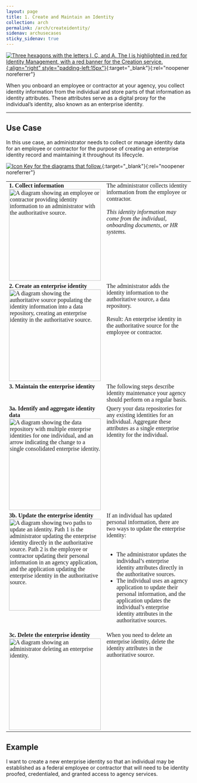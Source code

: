 ```yaml
---
layout: page
title: 1. Create and Maintain an Identity
collection: arch
permalink: /arch/createidentity/
sidenav: archusecases
sticky_sidenav: true
---
```


[![Three hexagons with the letters I, C, and A. The I is highlighted in red for Identity Management, with a red banner for the Creation service.]({{site.baseurl}}/assets/arch/usecases/Identity-Creation.png){:align="right" style="padding-left:15px"}]({{site.baseurl}}/assets/arch/usecases/Identity-Creation.png){:target="_blank"}{:rel="noopener noreferrer"}

When you onboard an employee or contractor at your agency, you collect identity information from the individual and store parts of that information as identity attributes. These attributes serve as a digital proxy for the individual’s identity, also known as an enterprise identity.

---

## Use Case

In this use case, an administrator needs to collect or manage identity data for an employee or contractor for the purpose of creating an enterprise identity record and maintaining it throughout its lifecycle.

[![Icon Key for the diagrams that follow.]({{site.baseurl}}/assets/arch/usecases/1-IconKey.png)]({{site.baseurl}}/assets/arch/usecases/1-IconKey.png){:target="_blank"}{:rel="noopener noreferrer"}

<style>

td {
  font-family: "Cambria", "Georgia", "Times New Roman", "Times", serif;
  vertical-align:top;
}

</style>

<table>
  <tr>
    <td style="width:250px;border:0px;"><strong>1. Collect information</strong> <br> <a href="{{site.baseurl}}/assets/arch/usecases/1-1.png" target="_blank" rel="noopener noreferrer"><img src="{{site.baseurl}}/assets/arch/usecases/1-1.png" width="250" alt="A diagram showing an employee or contractor providing identity information to an administrator with the authoritative source."></a></td>
    <td style="border:0px;">The administrator collects identity information from the employee or contractor.<br><br><i>This identity information may come from the individual, onboarding documents, or HR systems.</i></td>
  </tr>
  <tr>
    <td style="width:250px;border:0px;"><strong>2. Create an enterprise identity</strong> <br> <a href="{{site.baseurl}}/assets/arch/usecases/1-2.png" target="_blank" rel="noopener noreferrer"><img src="{{site.baseurl}}/assets/arch/usecases/1-2.png" width="250" alt="A diagram showing the authoritative source populating the identity information into a data repository, creating an enterprise identity in the authoritative source."></a></td>
    <td style="border:0px;">The administrator adds the identity information to the authoritative source, a data repository. <br><br> Result: An enterprise identity in the authoritative source for the employee or contractor.</td>
  </tr>
  <tr>
    <td style="width:250px;border:0px;"><strong>3. Maintain the enterprise identity</strong></td>
    <td style="border:0px;">The following steps describe identity maintenance your agency should perform on a regular basis.</td>
  </tr>
  <tr>
    <td style="width:250px;border:0px;"><strong>3a. Identify and aggregate identity data</strong> <br> <a href="{{site.baseurl}}/assets/arch/usecases/1-3a.png" target="_blank" rel="noopener noreferrer"><img src="{{site.baseurl}}/assets/arch/usecases/1-3a.png" width="250" alt="A diagram showing the data repository with multiple enterprise identities for one individual, and an arrow indicating the change to a single consolidated enterprise identity."></a></td>
    <td style="border:0px;">Query your data repositories for any existing identities for an individual. Aggregate these attributes as a single enterprise identity for the individual.</td>
  </tr>
  <tr>
    <td style="width:250px;border:0px;"><strong>3b. Update the enterprise identity</strong> <br> <a href="{{site.baseurl}}/assets/arch/usecases/1-3b.png" target="_blank" rel="noopener noreferrer"><img src="{{site.baseurl}}/assets/arch/usecases/1-3b.png" width="250" alt="A diagram showing two paths to update an identity. Path 1 is the administrator updating the enterprise identity directly in the authoritative source. Path 2 is the employee or contractor updating their personal information in an agency application, and the application updating the enterprise identity in the authoritative source."></a></td>
    <td style="border:0px;">If an individual has updated personal information, there are two ways to update the enterprise identity: <br> <br> <ul> <li> The administrator updates the individual’s enterprise identity attributes directly in the authoritative sources.</li> <li>The individual uses an agency application to update their personal information, and the application updates the individual’s enterprise identity attributes in the authoritative sources.</li></ul></td>
  </tr>
  <tr>
    <td style="width:250px;border:0px;"><strong>3c. Delete the enterprise identity</strong> <br> <a href="{{site.baseurl}}/assets/arch/usecases/1-3c.png" target="_blank" rel="noopener noreferrer"><img src="{{site.baseurl}}/assets/arch/usecases/1-3c.png" width="250" alt="A diagram showing an administrator deleting an enterprise identity."></a></td>
    <td style="border:0px;">When you need to delete an enterprise identity, delete the identity attributes in the authoritative source.</td>
  </tr>
</table>

## Example

I want to create a new enterprise identity so that an individual may be established as a federal employee or contractor that will need to be identity proofed, credentialed, and granted access to agency services.
